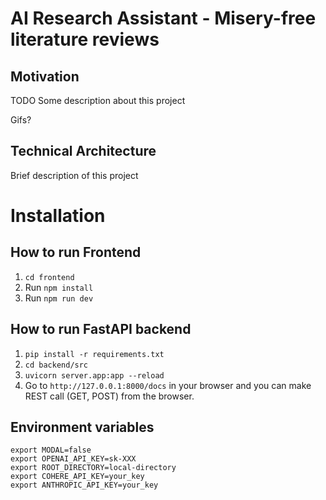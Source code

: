 # AI Research Assistant - Misery-free literature reviews

## Motivation

TODO Some description about this project

Gifs?

## Technical Architecture

Brief description of this project

# Installation

## How to run Frontend

1. `cd frontend`
2. Run `npm install`
3. Run `npm run dev`

## How to run FastAPI backend

1. `pip install -r requirements.txt`
2. `cd backend/src`
3. `uvicorn server.app:app --reload`
4. Go to `http://127.0.0.1:8000/docs` in your browser and you can make REST call (GET, POST) from the browser.

## Environment variables

```
export MODAL=false
export OPENAI_API_KEY=sk-XXX
export ROOT_DIRECTORY=local-directory
export COHERE_API_KEY=your_key
export ANTHROPIC_API_KEY=your_key
```
